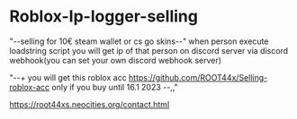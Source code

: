 # Roblox-Ip-logger-selling 

"--selling for 10€  steam wallet or cs go skins--"
when person execute loadstring script you will  get ip of that person on discord server via discord webhook(you can set your own discord webhook server)

"--+ you will get this roblox acc https://github.com/ROOT44x/Selling-roblox-acc only if you buy until 16.1 2023 --,,"

https://root44xs.neocities.org/contact.html

